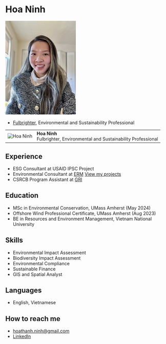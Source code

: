 # Hoa Ninh

![Alt text](portrait-3.jpg)


- [Fulbrighter](https://vn.usembassy.gov/education/fulbright-program-in-vietnam/), Environmental and Sustainability Professional


<table>
  <tr>
    <td>
      <img src="https://github.com/yourusername/yourrepository/blob/main/path/to/image.png?raw=true" alt="Hoa Ninh" style="width: 150px;"/>
    </td>
    <td>
      <strong>Hoa Ninh</strong><br>
      Fulbrighter, Environmental and Sustainability Professional
    </td>
  </tr>
</table>


## Experience

- ESG Consultant at USAID IPSC Project
- Environmental Consultant at [ERM](https://www.erm.com) [View my projects](https://hoaninh-bb.github.io/Projects/)
- CSRCB Program Assistant at [GRI](https://www.globalreporting.org)

## Education

- MSc in Environmental Conservation, UMass Amherst (May 2024)
- Offshore Wind Professional Certificate, UMass Amherst (Aug 2023)
- BE in Resources and Environment Management, Vietnam National University

## Skills

- Environmental Impact Assessment
- Biodiversity Impact Assessment
- Environmental Compliance
- Sustainable Finance
- GIS and Spatial Analyst

## Languages

- English, Vietnamese

## How to reach me

- hoathanh.ninh@gmail.com
- [LinkedIn](https://www.linkedin.com/in/hoa-ninh-206193162/)


